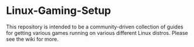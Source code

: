 # Linux-Gaming-Setup

This repository is intended to be a community-driven collection of guides for getting various games running on various different Linux distros. Please see the wiki for more.
